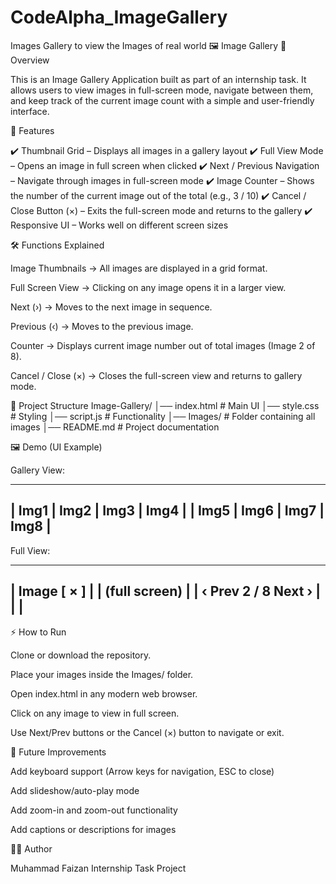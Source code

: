 # CodeAlpha_ImageGallery
Images Gallery to view the Images of real world
🖼️ Image Gallery
📌 Overview

This is an Image Gallery Application built as part of an internship task.
It allows users to view images in full-screen mode, navigate between them, and keep track of the current image count with a simple and user-friendly interface.

🚀 Features

✔️ Thumbnail Grid – Displays all images in a gallery layout
✔️ Full View Mode – Opens an image in full screen when clicked
✔️ Next / Previous Navigation – Navigate through images in full-screen mode
✔️ Image Counter – Shows the number of the current image out of the total (e.g., 3 / 10)
✔️ Cancel / Close Button (×) – Exits the full-screen mode and returns to the gallery
✔️ Responsive UI – Works well on different screen sizes

🛠️ Functions Explained

Image Thumbnails → All images are displayed in a grid format.

Full Screen View → Clicking on any image opens it in a larger view.

Next (›) → Moves to the next image in sequence.

Previous (‹) → Moves to the previous image.

Counter → Displays current image number out of total images (Image 2 of 8).

Cancel / Close (×) → Closes the full-screen view and returns to gallery mode.

📂 Project Structure
Image-Gallery/
│── index.html    # Main UI
│── style.css     # Styling
│── script.js     # Functionality
│── Images/       # Folder containing all images
│── README.md     # Project documentation

🖼️ Demo (UI Example)

Gallery View:

 -------------------------
| Img1 | Img2 | Img3 | Img4 |
| Img5 | Img6 | Img7 | Img8 |
 -------------------------


Full View:

-----------------------------
|           Image   [ × ]    |
|        (full screen)       |
|   ‹ Prev   2 / 8   Next ›  |
|                            |
 -----------------------------

⚡ How to Run

Clone or download the repository.

Place your images inside the Images/ folder.

Open index.html in any modern web browser.

Click on any image to view in full screen.

Use Next/Prev buttons or the Cancel (×) button to navigate or exit.

📌 Future Improvements

Add keyboard support (Arrow keys for navigation, ESC to close)

Add slideshow/auto-play mode

Add zoom-in and zoom-out functionality

Add captions or descriptions for images

👨‍💻 Author

Muhammad Faizan
Internship Task Project
